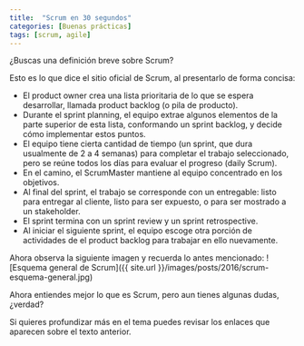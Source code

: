 ```yaml
---
title:  "Scrum en 30 segundos"
categories: [Buenas prácticas]
tags: [scrum, agile]
---
```


¿Buscas una definición breve sobre Scrum?

Esto es lo que dice el sitio oficial de Scrum, al presentarlo de forma concisa:

- El product owner crea una lista prioritaria de lo que se espera desarrollar, llamada product backlog (o pila de producto).
- Durante el sprint planning, el equipo extrae algunos elementos de la parte superior de esta lista, conformando un sprint backlog, y decide cómo implementar estos puntos.
- El equipo tiene cierta cantidad de tiempo (un sprint, que dura usualmente de 2 a 4 semanas) para completar el trabajo seleccionado, pero se reúne todos los días para evaluar el progreso (daily Scrum).
- En el camino, el ScrumMaster mantiene al equipo concentrado en los objetivos.
- Al final del sprint, el trabajo se corresponde con un entregable: listo para entregar al cliente, listo para ser expuesto, o para ser mostrado a un stakeholder.
- El sprint termina con un sprint review y un sprint retrospective.
- Al iniciar el siguiente sprint, el equipo escoge otra porción de actividades de el product backlog para trabajar en ello nuevamente.

Ahora observa la siguiente imagen y recuerda lo antes mencionado:
![Esquema general de Scrum]({{ site.url }}/images/posts/2016/scrum-esquema-general.jpg)

Ahora entiendes mejor lo que es Scrum, pero aun tienes algunas dudas, ¿verdad?

Si quieres profundizar más en el tema puedes revisar los enlaces que aparecen sobre el texto anterior.

[product_owner]: https://www.reddit.com/
[product_backlog]: https://developer.android.com/
[sprint_backlog]: https://developer.android.com/